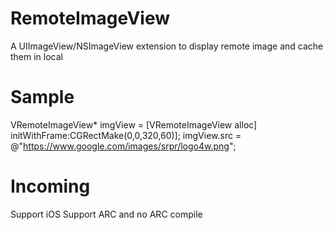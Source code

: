 RemoteImageView
===============

A UIImageView/NSImageView  extension to display remote image and cache them in local

Sample
===============

VRemoteImageView* imgView = [VRemoteImageView alloc] initWithFrame:CGRectMake(0,0,320,60)];
imgView.src = @"https://www.google.com/images/srpr/logo4w.png";


Incoming
===============
Support iOS
Support ARC and no ARC compile
